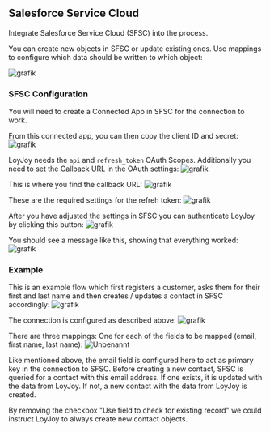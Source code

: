 ## Salesforce Service Cloud

Integrate Salesforce Service Cloud (SFSC) into the process.

You can create new objects in SFSC or update existing ones. Use mappings to configure which data should be written to which object:

![grafik](https://user-images.githubusercontent.com/8091176/125075484-f8f2c580-e0be-11eb-85c6-14d386ed146f.png)


### SFSC Configuration

You will need to create a Connected App in SFSC for the connection to work.

From this connected app, you can then copy the client ID and secret:
![grafik](https://user-images.githubusercontent.com/8091176/125081888-d5337d80-e0c6-11eb-879a-610b84afe0cd.png)

LoyJoy needs the `api` and `refresh_token` OAuth Scopes. Additionally you need to set the Callback URL in the OAuth settings:
![grafik](https://user-images.githubusercontent.com/8091176/125076203-ec22a180-e0bf-11eb-981c-b8bd87df5211.png)

This is where you find the callback URL:
![grafik](https://user-images.githubusercontent.com/8091176/125075900-80403900-e0bf-11eb-8136-5d30add8d93f.png)

These are the required settings for the refreh token:
![grafik](https://user-images.githubusercontent.com/8091176/125075831-6bfc3c00-e0bf-11eb-8175-bba1c3512dea.png)

After you have adjusted the settings in SFSC you can authenticate LoyJoy by clicking this button:
![grafik](https://user-images.githubusercontent.com/8091176/125075972-964df980-e0bf-11eb-9ba5-1a25c6922ca1.png)

You should see a message like this, showing that everything worked:
![grafik](https://user-images.githubusercontent.com/8091176/125076050-b7164f00-e0bf-11eb-915f-5cf12c79eb66.png)

### Example

This is an example flow which first registers a customer, asks them for their first and last name and then creates / updates a contact in SFSC accordingly:
![grafik](https://user-images.githubusercontent.com/8091176/125079060-7ae4ed80-e0c3-11eb-96fe-ea0d99c12f5c.png)

The connection is configured as described above:
![grafik](https://user-images.githubusercontent.com/8091176/125079196-a071f700-e0c3-11eb-9db0-310cb6aef4b2.png)

There are three mappings: One for each of the fields to be mapped (email, first name, last name):
![Unbenannt](https://user-images.githubusercontent.com/8091176/125080004-90a6e280-e0c4-11eb-98de-6e0c6a2b1512.png)

Like mentioned above, the email field is configured here to act as primary key in the connection to SFSC. Before creating a new contact, SFSC is queried for a contact with this email address. If one exists, it is updated with the data from LoyJoy. If not, a new contact with the data from LoyJoy is created.

By removing the checkbox "Use field to check for existing record" we could instruct LoyJoy to always create new contact objects.



